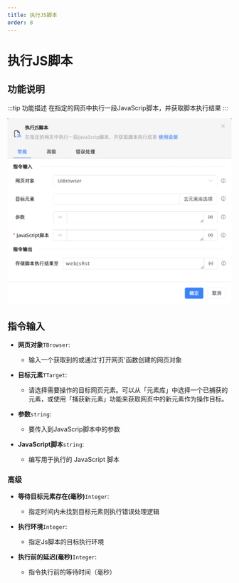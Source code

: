 ```yaml
---
title: 执行JS脚本
order: 8
---
```


# 执行JS脚本

## 功能说明

:::tip 功能描述
在指定的网页中执行一段JavaScrip脚本，并获取脚本执行结果
:::

![执行JS脚本](../../../assets/执行JS脚本_command.png)

## 指令输入

- **网页对象**`TBrowser`: 
    - 输入一个获取到的或通过'打开网页'函数创建的网页对象

- **目标元素**`TTarget`: 
    - 请选择需要操作的目标网页元素。可以从「元素库」中选择一个已捕获的元素，或使用「捕获新元素」功能来获取网页中的新元素作为操作目标。

- **参数**`string`: 
    - 要传入到JavaScrip脚本中的参数

- **JavaScript脚本**`string`: 
    - 编写用于执行的 JavaScript 脚本


### 高级

- **等待目标元素存在(毫秒)**`Integer`: 
    - 指定时间内未找到目标元素则执行错误处理逻辑

- **执行环境**`Integer`: 
    - 指定Js脚本的目标执行环境

- **执行前的延迟(毫秒)**`Integer`: 
    - 指令执行前的等待时间（毫秒）


